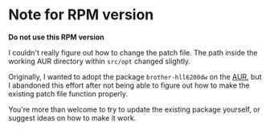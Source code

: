 # Note for RPM version

**Do not use this RPM version**

I couldn't really figure out how to change the patch file.  The path inside the
working AUR directory within `src/opt` changed slightly.

Originally, I wanted to adopt the package `brother-hll6200dw` on the
[AUR](https://aur.archlinux.org/packages/brother-hll6200dw), but I abandoned
this effort after not being able to figure out how to make the existing patch
file function properly.

You're more than welcome to try to update the existing package yourself, or
suggest ideas on how to make it work.
